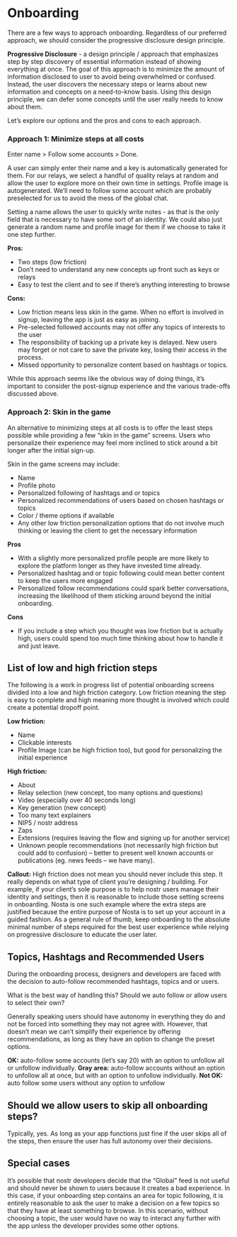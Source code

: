 # Onboarding
There are a few ways to approach onboarding. Regardless of our preferred approach, we should consider the progressive disclosure design principle.

**Progressive Disclosure** - a design principle / approach that emphasizes step by step discovery of essential information instead of showing everything at once. The goal of this approach is to minimize the amount of information disclosed to user to avoid being overwhelmed or confused. Instead, the user discovers the necessary steps or learns about new information and concepts on a need-to-know basis. Using this design principle, we can defer some concepts until the user really needs to know about them.

Let’s explore our options and the pros and cons to each approach.

### Approach 1: Minimize steps at all costs
Enter name > Follow some accounts > Done.

A user can simply enter their name and a key is automatically generated for them. For our relays, we select a handful of quality relays at random and allow the user to explore more on their own time in settings. Profile image is autogenerated. We’ll need to follow some account which are probably preselected for us to avoid the mess of the global chat.

Setting a name allows the user to quickly write notes - as that is the only field that is necessary to have some sort of an identity. We could also just generate a random name and profile image for them if we choose to take it one step further. 

**Pros:**
- Two steps (low friction)
- Don’t need to understand any new concepts up front such as keys or relays
- Easy to test the client and to see if there’s anything interesting to browse

**Cons:**
- Low friction means less skin in the game. When no effort is involved in signup, leaving the app is just as easy as joining. 
- Pre-selected followed accounts may not offer any topics of interests to the user
- The responsibility of backing up a private key is delayed. New users may forget or not care to save the private key, losing their access in the process. 
- Missed opportunity to personalize content based on hashtags or topics. 

While this approach seems like the obvious way of doing things, it’s important to consider the post-signup experience and the various trade-offs discussed above. 

### Approach 2: Skin in the game
An alternative to minimizing steps at all costs is to offer the least steps possible while providing a few “skin in the game” screens. Users who personalize their experience may feel more inclined to stick around a bit longer after the initial sign-up. 

Skin in the game screens may include:

- Name
- Profile photo
- Personalized following of hashtags and or  topics
- Personalized recommendations of users based on chosen hashtags or topics
- Color / theme options if available
- Any other low friction personalization options that do not involve much thinking or leaving the client to get the necessary information

**Pros**
- With a slightly more personalized profile people are more likely to explore the platform longer as they have invested time already.
- Personalized hashtag and or topic following could mean better content to keep the users more engaged
- Personalized follow recommendations could spark better conversations, increasing the likelihood of them sticking around beyond the initial onboarding.

**Cons**
- If you include a step which you thought was low friction but is actually high, users could spend too much time thinking about how to handle it and just leave.

## List of low and high friction steps
The following is a work in progress list of potential onboarding screens divided into a low and high friction category. Low friction meaning the step is easy to complete and high meaning more thought is involved which could create a potential dropoff point. 

**Low friction:**
- Name
- Clickable interests
- Profile Image (can be high friction too), but good for personalizing the initial experience

**High friction:**
- About
- Relay selection (new concept, too many options and questions)
- Video (especially over 40 seconds long)
- Key generation (new concept)
- Too many text explainers
- NIP5 / nostr address
- Zaps
- Extensions (requires leaving the flow and signing up for another service)
- Unknown people recommendations (not necessarily high friction but could add to confusion) – better to present well known accounts or publications (eg. news feeds – we have many).

**Callout:** High friction does not mean you should never include this step. It really depends on what type of client you’re designing / building. For example, if your client’s sole purpose is to help nostr users manage their identity and settings, then it is reasonable to include those setting screens in onboarding. Nosta is one such example where the extra steps are justified because the entire purpose of Nosta is to set up your account in a guided fashion. As a general rule of thumb, keep onboarding to the absolute minimal number of steps required for the best user experience while relying on progressive disclosure to educate the user later. 

## Topics, Hashtags and Recommended Users
During the onboarding process, designers and developers are faced with the decision to auto-follow recommended hashtags, topics and or users.

What is the best way of handling this? Should we auto follow or allow users to select their own? 

Generally speaking users should have autonomy in everything they do and not be forced into something they may not agree with. However, that doesn’t mean we can’t simplify their experience by offering recommendations, as long as they have an option to change the preset options. 

**OK:** auto-follow some accounts (let’s say 20) with an option to unfollow all or unfollow individually.
**Gray area:** auto-follow accounts without an option to unfollow all at once, but with an option to unfollow individually. 
**Not OK:** auto follow some users without any option to unfollow 

## Should we allow users to skip all onboarding steps?
Typically, yes. As long as your app functions just fine if the user skips all of the steps, then ensure the user has full autonomy over their decisions. 

## Special cases
It’s possible that nostr developers decide that the “Global” feed is not useful and should never be shown to users because it creates a bad experience. In this case, if your onboarding step contains an area for topic following, it is entirely reasonable to ask the user to make a decision on a few topics so that they have at least something to browse. In this scenario, without choosing a topic, the user would have no way to interact any further with the app unless the developer provides some other options.
